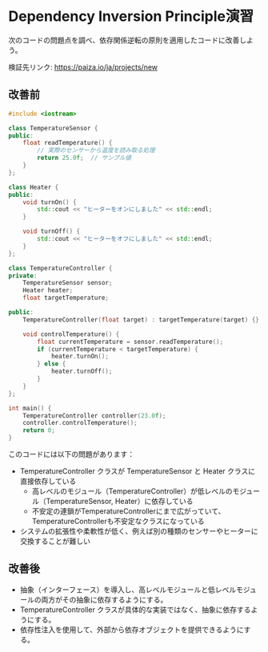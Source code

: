 # Dependency Inversion Principle演習

次のコードの問題点を調べ、依存関係逆転の原則を適用したコードに改善しよう。

検証先リンク: https://paiza.io/ja/projects/new

## 改善前

```cpp
#include <iostream>

class TemperatureSensor {
public:
    float readTemperature() {
        // 実際のセンサーから温度を読み取る処理
        return 25.0f;  // サンプル値
    }
};

class Heater {
public:
    void turnOn() {
        std::cout << "ヒーターをオンにしました" << std::endl;
    }

    void turnOff() {
        std::cout << "ヒーターをオフにしました" << std::endl;
    }
};

class TemperatureController {
private:
    TemperatureSensor sensor;
    Heater heater;
    float targetTemperature;

public:
    TemperatureController(float target) : targetTemperature(target) {}

    void controlTemperature() {
        float currentTemperature = sensor.readTemperature();
        if (currentTemperature < targetTemperature) {
            heater.turnOn();
        } else {
            heater.turnOff();
        }
    }
};

int main() {
    TemperatureController controller(23.0f);
    controller.controlTemperature();
    return 0;
}
```

このコードには以下の問題があります：

* TemperatureController クラスが TemperatureSensor と Heater クラスに直接依存している
    * 高レベルのモジュール（TemperatureController）が低レベルのモジュール（TemperatureSensor, Heater）に依存している
    * 不安定の連鎖がTemperatureControllerにまで広がっていて、TemperatureControllerも不安定なクラスになっている
* システムの拡張性や柔軟性が低く、例えば別の種類のセンサーやヒーターに交換することが難しい


## 改善後

* 抽象（インターフェース）を導入し、高レベルモジュールと低レベルモジュールの両方がその抽象に依存するようにする。
* TemperatureController クラスが具体的な実装ではなく、抽象に依存するようにする。
* 依存性注入を使用して、外部から依存オブジェクトを提供できるようにする。

```cpp

```
